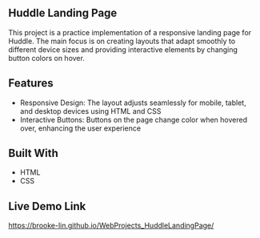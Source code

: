 **Huddle Landing Page**
-
This project is a practice implementation of a responsive landing page for Huddle. The main focus is on creating layouts that adapt smoothly to different device sizes and 
providing interactive elements by changing button colors on hover.

**Features**
-
* Responsive Design: The layout adjusts seamlessly for mobile, tablet, and desktop devices using HTML and CSS
* Interactive Buttons: Buttons on the page change color when hovered over, enhancing the user experience

**Built With**
-
* HTML
* CSS

**Live Demo Link**
-
https://brooke-lin.github.io/WebProjects_HuddleLandingPage/

